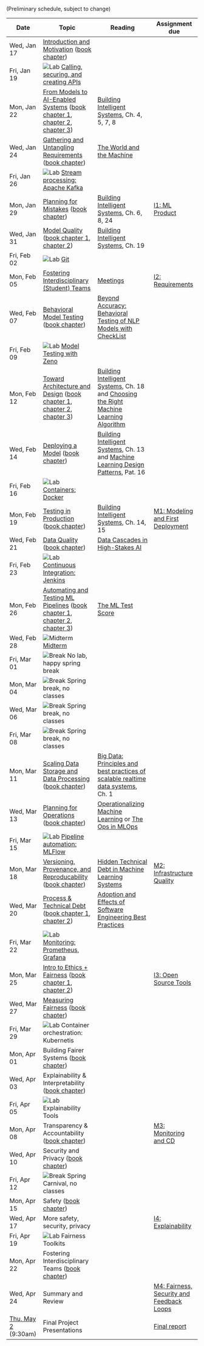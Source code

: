 (Preliminary schedule, subject to change)

| Date  | Topic | Reading | Assignment due |
| -     | -     | -       | -              |
| Wed, Jan 17 | [Introduction and Motivation](https://mlip-cmu.github.io/s2024/slides/01_introduction/intro.html) ([book chapter](https://ckaestne.medium.com/introduction-to-machine-learning-in-production-eef7427426f1)) |  |  |
| Fri, Jan 19 | ![Lab](https://img.shields.io/badge/-lab-yellow.svg) [Calling, securing, and creating APIs](https://github.com/mlip-cmu/s2024/blob/main/labs/lab01.md)  |  |  |
| Mon, Jan 22 | [From Models to AI-Enabled Systems](https://mlip-cmu.github.io/s2024/slides/02_systems/systems.html) ([book chapter 1](https://ckaestne.medium.com/machine-learning-in-production-from-models-to-systems-e1422ec7cd65), [chapter 2](https://ckaestne.medium.com/when-to-use-machine-learning-83fe9be1b8e1), [chapter 3](https://ckaestne.medium.com/setting-and-measuring-goals-for-machine-learning-projects-c887bc6ab9d0)) | [Building Intelligent Systems](https://cmu.primo.exlibrisgroup.com/permalink/01CMU_INST/6lpsnm/alma991019649190004436), Ch. 4, 5, 7, 8 |  |
| Wed, Jan 24 | [Gathering and Untangling Requirements](https://mlip-cmu.github.io/s2024/slides/03_requirements/requirements.html) ([book chapter](https://ckaestne.medium.com/gathering-requirements-for-ml-enabled-systems-4f0a7a23730f)) | [The World and the Machine](https://scholar.google.com/scholar?cluster=1090758480873197042) |  |
| Fri, Jan 26 | ![Lab](https://img.shields.io/badge/-lab-yellow.svg) [Stream processing: Apache Kafka](https://github.com/mlip-cmu/s2024/blob/main/labs/lab02.md)  |  |  |
| Mon, Jan 29 | [Planning for Mistakes](https://mlip-cmu.github.io/s2024/slides/04_mistakes/mistakes.html) ([book chapter](https://ckaestne.medium.com/planning-for-machine-learning-mistakes-2574f4fcf529)) | [Building Intelligent Systems](https://cmu.primo.exlibrisgroup.com/permalink/01CMU_INST/6lpsnm/alma991019649190004436), Ch. 6, 8, 24 | [I1: ML Product](https://github.com/mlip-cmu/s2024/blob/main/assignments/I1_mlproduct.md) |
| Wed, Jan 31 | [Model Quality](https://mlip-cmu.github.io/s2024/slides/05_modelaccuracy/modelquality1.html) ([book chapter 1](https://ckaestne.medium.com/model-quality-defining-correctness-and-fit-a8361b857df), [chapter 2](https://ckaestne.medium.com/model-quality-measuring-prediction-accuracy-38826216ebcb)) | [Building Intelligent Systems](https://cmu.primo.exlibrisgroup.com/permalink/01CMU_INST/6lpsnm/alma991019649190004436), Ch. 19 |  |
| Fri, Feb 02 | ![Lab](https://img.shields.io/badge/-lab-yellow.svg) [Git](https://github.com/mlip-cmu/s2024/blob/main/labs/lab03.md)  |  |  |
| Mon, Feb 05 | [Fostering Interdisciplinary (Student) Teams](https://mlip-cmu.github.io/s2024/slides/06_teamwork/teams.html) | [Meetings](https://third-bit.com/2018/05/11/meetings/) | [I2: Requirements](https://github.com/mlip-cmu/s2024/blob/main/assignments/I2_requirements.md) |
| Wed, Feb 07 | [Behavioral Model Testing](https://mlip-cmu.github.io/s2024/slides/07_modeltesting/modelquality2.html) ([book chapter](https://ckaestne.medium.com/model-quality-slicing-capabilities-invariants-and-other-testing-strategies-27e456027bd)) | [Beyond Accuracy: Behavioral Testing of NLP Models with CheckList](https://aclanthology.org/2020.acl-main.442.pdf) |  |
| Fri, Feb 09 | ![Lab](https://img.shields.io/badge/-lab-yellow.svg) [Model Testing with Zeno](https://github.com/mlip-cmu/s2024/blob/main/labs/lab04.md)  |  |  |
| Mon, Feb 12 | [Toward Architecture and Design](https://mlip-cmu.github.io/s2024/slides/08_architecture/tradeoffs.html) ([book chapter 1](https://ckaestne.medium.com/architectural-components-in-ml-enabled-systems-78cf76b29a92), [chapter 2](https://ckaestne.medium.com/thinking-like-a-software-architect-121ea6919871), [chapter 3](https://ckaestne.medium.com/quality-drivers-in-architectures-for-ml-enabled-systems-836f21c44334)) | [Building Intelligent Systems](https://cmu.primo.exlibrisgroup.com/permalink/01CMU_INST/6lpsnm/alma991019649190004436), Ch. 18 and [Choosing the Right Machine Learning Algorithm](https://hackernoon.com/choosing-the-right-machine-learning-algorithm-68126944ce1f) |  |
| Wed, Feb 14 | [Deploying a Model](https://mlip-cmu.github.io/s2024/slides/09_deploying_a_model/deployment.html) ([book chapter](https://ckaestne.medium.com/deploying-a-model-f0b7ffefd06a)) | [Building Intelligent Systems](https://cmu.primo.exlibrisgroup.com/permalink/01CMU_INST/6lpsnm/alma991019649190004436), Ch. 13 and [Machine Learning Design Patterns](https://cmu.primo.exlibrisgroup.com/permalink/01CMU_INST/1feg4j8/alma991019735160604436), Pat. 16 |  |
| Fri, Feb 16 | ![Lab](https://img.shields.io/badge/-lab-yellow.svg) [Containers: Docker](https://github.com/mlip-cmu/s2024/blob/main/labs/lab05.md)  |  |  |
| Mon, Feb 19 | [Testing in Production](https://mlip-cmu.github.io/s2024/slides/10_qainproduction/qainproduction.html) ([book chapter](https://ckaestne.medium.com/quality-assurance-in-production-for-ml-enabled-systems-4d1b3442316f)) | [Building Intelligent Systems](https://cmu.primo.exlibrisgroup.com/permalink/01CMU_INST/6lpsnm/alma991019649190004436), Ch. 14, 15 | [M1: Modeling and First Deployment](https://github.com/mlip-cmu/s2024/blob/main/assignments/project.md) |
| Wed, Feb 21 | [Data Quality](https://mlip-cmu.github.io/s2024/slides/11_dataquality/dataquality.html) ([book chapter](https://ckaestne.medium.com/data-quality-for-building-production-ml-systems-2e0cc7e6113f)) | [Data Cascades in High-Stakes AI](https://dl.acm.org/doi/abs/10.1145/3411764.3445518) |  |
| Fri, Feb 23 | ![Lab](https://img.shields.io/badge/-lab-yellow.svg) [Continuous Integration: Jenkins](https://github.com/mlip-cmu/s2024/blob/main/labs/lab06.md) |  |  |
| Mon, Feb 26 | [Automating and Testing ML Pipelines](https://mlip-cmu.github.io/s2024/slides/12_pipelinequality/pipelinequality.html) ([book chapter 1](https://ckaestne.medium.com/quality-assurance-basics-6ce1eca9921), [chapter 2](https://ckaestne.medium.com/quality-assurance-for-machine-learning-pipelines-d495b8e5ad6a), [chapter 3](https://ckaestne.medium.com/integration-and-system-testing-bc4db6650d1)) | [The ML Test Score](https://static.googleusercontent.com/media/research.google.com/en//pubs/archive/46555.pdf) |  |
| Wed, Feb 28 | ![Midterm](https://img.shields.io/badge/-midterm-blue.svg) [Midterm](https://github.com/mlip-cmu/s2024/tree/main/exams) |  |  |
| Fri, Mar 01 | ![Break](https://img.shields.io/badge/-break-red.svg) No lab, happy spring break |  |  |
| Mon, Mar 04 | ![Break](https://img.shields.io/badge/-break-red.svg) Spring break, no classes  |  |  |
| Wed, Mar 06 | ![Break](https://img.shields.io/badge/-break-red.svg) Spring break, no classes  |  |  |
| Fri, Mar 08 | ![Break](https://img.shields.io/badge/-break-red.svg) Spring break, no classes  |  |  |
| Mon, Mar 11 | [Scaling Data Storage and Data Processing](https://mlip-cmu.github.io/s2024/slides/13_dataatscale/dataatscale.html) ([book chapter](https://ckaestne.medium.com/scaling-ml-enabled-systems-b5c6b1527bc)) | [Big Data: Principles and best practices of scalable realtime data systems](https://cmu.primo.exlibrisgroup.com/permalink/01CMU_INST/6lpsnm/alma991019577936304436), Ch. 1 |  |
| Wed, Mar 13 | [Planning for Operations](https://mlip-cmu.github.io/s2024/slides/14_operations/operations.html) ([book chapter](https://ckaestne.medium.com/planning-for-operations-of-ml-enabled-systems-a3d18e07ef7c)) | [Operationalizing Machine Learning](https://arxiv.org/abs/2209.09125) or [The Ops in MLOps](https://anchor.fm/mlops/episodes/The-Ops-in-MLOps---Process-and-People--Shalabh-Chaudry--MLOps-Podcast-146-e1va8u0) |  |
| Fri, Mar 15 | ![Lab](https://img.shields.io/badge/-lab-yellow.svg) [Pipeline automation: MLFlow](https://github.com/mlip-cmu/s2024/blob/main/labs/lab07.md) |  |  |
| Mon, Mar 18 | [Versioning, Provenance, and Reproducability](https://mlip-cmu.github.io/s2024/slides/15_provenance/provenance.html) ([book chapter](https://ckaestne.medium.com/versioning-provenance-and-reproducibility-in-production-machine-learning-355c48665005)) | [Hidden Technical Debt in Machine Learning Systems](http://papers.nips.cc/paper/5656-hidden-technical-debt-in-machine-learning-systems.pdf) | [M2: Infrastructure Quality](https://github.com/mlip-cmu/s2024/blob/main/assignments/project.md) |
| Wed, Mar 20 | [Process & Technical Debt](https://mlip-cmu.github.io/s2024/slides/16_process/process.html) ([book chapter 1](https://ckaestne.medium.com/data-science-and-software-engineering-process-models-ea997ea53711), [chapter 2](https://ckaestne.medium.com/technical-debt-in-machine-learning-systems-62035b82b6de)) | [Adoption and Effects of Software Engineering Best Practices](https://arxiv.org/pdf/2007.14130) |  |
| Fri, Mar 22 | ![Lab](https://img.shields.io/badge/-lab-yellow.svg) [Monitoring: Prometheus, Grafana](https://github.com/mlip-cmu/s2024/blob/main/labs/lab08.md) |  |  |
| Mon, Mar 25 | [Intro to Ethics + Fairness](https://mlip-cmu.github.io/s2024/slides/17_intro_ethics_fairness/intro-ethics-fairness.html) ([book chapter 1](https://ckaestne.medium.com/responsible-ai-engineering-c97e44e6c57a), [chapter 2](https://ckaestne.medium.com/fairness-in-machine-learning-and-ml-enabled-products-8ee05ed8ffc4)) |  | [I3: Open Source Tools](https://github.com/mlip-cmu/s2024/blob/main/assignments/I3_mlops_tools.md) |
| Wed, Mar 27 | [Measuring Fairness](https://mlip-cmu.github.io/s2024/slides/18_fairness_measures/model_fairness.html) ([book chapter](https://ckaestne.medium.com/fairness-in-machine-learning-and-ml-enabled-products-8ee05ed8ffc4))  |  |  |
| Fri, Mar 29 | ![Lab](https://img.shields.io/badge/-lab-yellow.svg) Container orchestration: Kubernetis  |  |  |
| Mon, Apr 01 | Building Fairer Systems ([book chapter](https://ckaestne.medium.com/fairness-in-machine-learning-and-ml-enabled-products-8ee05ed8ffc4))  |  |  |
| Wed, Apr 03 | Explainability & Interpretability ([book chapter](https://ckaestne.medium.com/interpretability-and-explainability-a80131467856)) |  |  |
| Fri, Apr 05 | ![Lab](https://img.shields.io/badge/-lab-yellow.svg) Explainability Tools |  |  |
| Mon, Apr 08 | Transparency & Accountability ([book chapter](https://ckaestne.medium.com/transparency-and-accountability-in-ml-enabled-systems-f8ed0b6fd183)) |  | [M3: Monitoring and CD](https://github.com/mlip-cmu/s2024/blob/main/assignments/project.md) |
| Wed, Apr 10 | Security and Privacy ([book chapter](https://ckaestne.medium.com/security-and-privacy-in-ml-enabled-systems-1855f561b894)) |  |  |
| Fri, Apr 12 | ![Break](https://img.shields.io/badge/-break-red.svg) Spring Carnival, no classes  |  |  |
| Mon, Apr 15 | Safety ([book chapter](https://ckaestne.medium.com/safety-in-ml-enabled-systems-b5a5901933ac)) |  |  |
| Wed, Apr 17 | More safety, security, privacy  |  | [I4: Explainability](https://github.com/mlip-cmu/s2024/blob/main/assignments/I4_explainability.md) |
| Fri, Apr 19 | ![Lab](https://img.shields.io/badge/-lab-yellow.svg) Fairness Toolkits |  |  |
| Mon, Apr 22 | Fostering Interdisciplinary Teams ([book chapter](https://ckaestne.medium.com/building-machine-learning-products-with-interdisciplinary-teams-a1fdfbf49e81)) |  |  |
| Wed, Apr 24 | Summary and Review  |  | [M4: Fairness, Security and Feedback Loops](https://github.com/mlip-cmu/s2024/blob/main/assignments/project.md) |
| [Thu, May 2](https://www.cmu.edu/hub/docs/final-exams.pdf) (9:30am) | Final Project Presentations  |  | [Final report](https://github.com/mlip-cmu/s2024/blob/main/assignments/project.md) |
